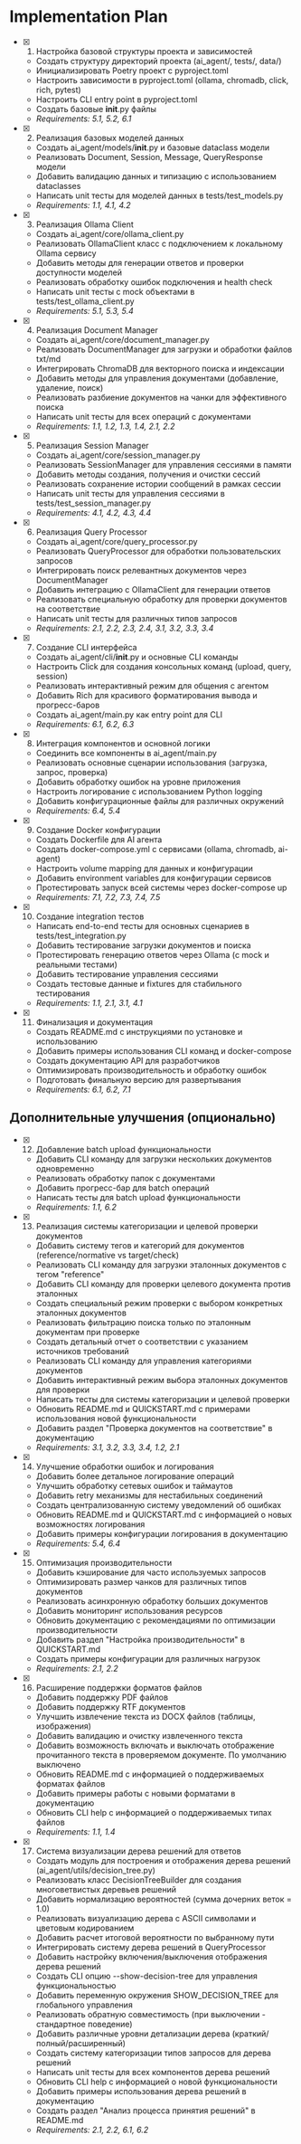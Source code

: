 # Implementation Plan

- [x] 1. Настройка базовой структуры проекта и зависимостей

  - Создать структуру директорий проекта (ai_agent/, tests/, data/)
  - Инициализировать Poetry проект с pyproject.toml
  - Настроить зависимости в pyproject.toml (ollama, chromadb, click, rich, pytest)
  - Настроить CLI entry point в pyproject.toml
  - Создать базовые **init**.py файлы
  - _Requirements: 5.1, 5.2, 6.1_

- [x] 2. Реализация базовых моделей данных

  - Создать ai_agent/models/**init**.py и базовые dataclass модели
  - Реализовать Document, Session, Message, QueryResponse модели
  - Добавить валидацию данных и типизацию с использованием dataclasses
  - Написать unit тесты для моделей данных в tests/test_models.py
  - _Requirements: 1.1, 4.1, 4.2_

- [x] 3. Реализация Ollama Client

  - Создать ai_agent/core/ollama_client.py
  - Реализовать OllamaClient класс с подключением к локальному Ollama сервису
  - Добавить методы для генерации ответов и проверки доступности моделей
  - Реализовать обработку ошибок подключения и health check
  - Написать unit тесты с mock объектами в tests/test_ollama_client.py
  - _Requirements: 5.1, 5.3, 5.4_

- [x] 4. Реализация Document Manager

  - Создать ai_agent/core/document_manager.py
  - Реализовать DocumentManager для загрузки и обработки файлов txt/md
  - Интегрировать ChromaDB для векторного поиска и индексации
  - Добавить методы для управления документами (добавление, удаление, поиск)
  - Реализовать разбиение документов на чанки для эффективного поиска
  - Написать unit тесты для всех операций с документами
  - _Requirements: 1.1, 1.2, 1.3, 1.4, 2.1, 2.2_

- [x] 5. Реализация Session Manager

  - Создать ai_agent/core/session_manager.py
  - Реализовать SessionManager для управления сессиями в памяти
  - Добавить методы создания, получения и очистки сессий
  - Реализовать сохранение истории сообщений в рамках сессии
  - Написать unit тесты для управления сессиями в tests/test_session_manager.py
  - _Requirements: 4.1, 4.2, 4.3, 4.4_

- [x] 6. Реализация Query Processor

  - Создать ai_agent/core/query_processor.py
  - Реализовать QueryProcessor для обработки пользовательских запросов
  - Интегрировать поиск релевантных документов через DocumentManager
  - Добавить интеграцию с OllamaClient для генерации ответов
  - Реализовать специальную обработку для проверки документов на соответствие
  - Написать unit тесты для различных типов запросов
  - _Requirements: 2.1, 2.2, 2.3, 2.4, 3.1, 3.2, 3.3, 3.4_

- [x] 7. Создание CLI интерфейса

  - Создать ai_agent/cli/**init**.py и основные CLI команды
  - Настроить Click для создания консольных команд (upload, query, session)
  - Реализовать интерактивный режим для общения с агентом
  - Добавить Rich для красивого форматирования вывода и прогресс-баров
  - Создать ai_agent/main.py как entry point для CLI
  - _Requirements: 6.1, 6.2, 6.3_

- [x] 8. Интеграция компонентов и основной логики

  - Соединить все компоненты в ai_agent/main.py
  - Реализовать основные сценарии использования (загрузка, запрос, проверка)
  - Добавить обработку ошибок на уровне приложения
  - Настроить логирование с использованием Python logging
  - Добавить конфигурационные файлы для различных окружений
  - _Requirements: 6.4, 5.4_

- [x] 9. Создание Docker конфигурации

  - Создать Dockerfile для AI агента
  - Создать docker-compose.yml с сервисами (ollama, chromadb, ai-agent)
  - Настроить volume mapping для данных и конфигурации
  - Добавить environment variables для конфигурации сервисов
  - Протестировать запуск всей системы через docker-compose up
  - _Requirements: 7.1, 7.2, 7.3, 7.4, 7.5_

- [x] 10. Создание integration тестов

  - Написать end-to-end тесты для основных сценариев в tests/test_integration.py
  - Добавить тестирование загрузки документов и поиска
  - Протестировать генерацию ответов через Ollama (с mock и реальными тестами)
  - Добавить тестирование управления сессиями
  - Создать тестовые данные и fixtures для стабильного тестирования
  - _Requirements: 1.1, 2.1, 3.1, 4.1_

- [x] 11. Финализация и документация
  - Создать README.md с инструкциями по установке и использованию
  - Добавить примеры использования CLI команд и docker-compose
  - Создать документацию API для разработчиков
  - Оптимизировать производительность и обработку ошибок
  - Подготовать финальную версию для развертывания
  - _Requirements: 6.1, 6.2, 7.1_

## Дополнительные улучшения (опционально)

- [x] 12. Добавление batch upload функциональности

  - Добавить CLI команду для загрузки нескольких документов одновременно
  - Реализовать обработку папок с документами
  - Добавить прогресс-бар для batch операций
  - Написать тесты для batch upload функциональности
  - _Requirements: 1.1, 6.2_

- [x] 13. Реализация системы категоризации и целевой проверки документов

  - Добавить систему тегов и категорий для документов (reference/normative vs target/check)
  - Реализовать CLI команду для загрузки эталонных документов с тегом "reference"
  - Добавить CLI команду для проверки целевого документа против эталонных
  - Создать специальный режим проверки с выбором конкретных эталонных документов
  - Реализовать фильтрацию поиска только по эталонным документам при проверке
  - Создать детальный отчет о соответствии с указанием источников требований
  - Реализовать CLI команду для управления категориями документов
  - Добавить интерактивный режим выбора эталонных документов для проверки
  - Написать тесты для системы категоризации и целевой проверки
  - Обновить README.md и QUICKSTART.md с примерами использования новой функциональности
  - Добавить раздел "Проверка документов на соответствие" в документацию
  - _Requirements: 3.1, 3.2, 3.3, 3.4, 1.2, 2.1_

- [x] 14. Улучшение обработки ошибок и логирования

  - Добавить более детальное логирование операций
  - Улучшить обработку сетевых ошибок и таймаутов
  - Добавить retry механизмы для нестабильных соединений
  - Создать централизованную систему уведомлений об ошибках
  - Обновить README.md и QUICKSTART.md с информацией о новых возможностях логирования
  - Добавить примеры конфигурации логирования в документацию
  - _Requirements: 5.4, 6.4_

- [x] 15. Оптимизация производительности

  - Добавить кэширование для часто используемых запросов
  - Оптимизировать размер чанков для различных типов документов
  - Реализовать асинхронную обработку больших документов
  - Добавить мониторинг использования ресурсов
  - Обновить документацию с рекомендациями по оптимизации производительности
  - Добавить раздел "Настройка производительности" в QUICKSTART.md
  - Создать примеры конфигурации для различных нагрузок
  - _Requirements: 2.1, 2.2_

- [x] 16. Расширение поддержки форматов файлов

  - Добавить поддержку PDF файлов
  - Добавить поддержку RTF документов
  - Улучшить извлечение текста из DOCX файлов (таблицы, изображения)
  - Добавить валидацию и очистку извлеченного текста
  - Добавить возможность включать и выключать отображение прочитанного текста в проверяемом документе. По умолчанию выключено
  - Обновить README.md с информацией о поддерживаемых форматах файлов
  - Добавить примеры работы с новыми форматами в документацию
  - Обновить CLI help с информацией о поддерживаемых типах файлов
  - _Requirements: 1.1, 1.4_

- [x] 17. Система визуализации дерева решений для ответов
  - Создать модуль для построения и отображения дерева решений (ai_agent/utils/decision_tree.py)
  - Реализовать класс DecisionTreeBuilder для создания многоветвистых деревьев решений
  - Добавить нормализацию вероятностей (сумма дочерних веток = 1.0)
  - Реализовать визуализацию дерева с ASCII символами и цветовым кодированием
  - Добавить расчет итоговой вероятности по выбранному пути
  - Интегрировать систему дерева решений в QueryProcessor
  - Добавить настройку включения/выключения отображения дерева решений
  - Создать CLI опцию --show-decision-tree для управления функциональностью
  - Добавить переменную окружения SHOW_DECISION_TREE для глобального управления
  - Реализовать обратную совместимость (при выключении - стандартное поведение)
  - Добавить различные уровни детализации дерева (краткий/полный/расширенный)
  - Создать систему категоризации типов запросов для дерева решений
  - Написать unit тесты для всех компонентов дерева решений
  - Обновить CLI help с информацией о новой функциональности
  - Добавить примеры использования дерева решений в документацию
  - Создать раздел "Анализ процесса принятия решений" в README.md
  - _Requirements: 2.1, 2.2, 6.1, 6.2_
